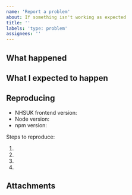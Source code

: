 ```yaml
---
name: 'Report a problem'
about: If something isn't working as expected
title: ''
labels: 'type: problem'
assignees: ''
---
```


## What happened

<!--
What happened that makes you think this is a problem?
-->

## What I expected to happen

<!--
What did you expect to happen.
-->

## Reproducing

- NHSUK frontend version:
- Node version:
- npm version:

Steps to reproduce:

1.
2.
3.
4.

## Attachments

<!--
Screenshots, logs, repo link, CodePen etc
-->
